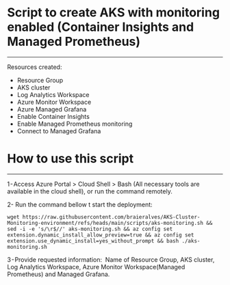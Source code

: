 # Script to create AKS with monitoring enabled (Container Insights and Managed Prometheus)
---

Resources created:
* Resource Group
* AKS cluster
* Log Analytics Workspace
* Azure Monitor Workspace
* Azure Managed Grafana
* Enable Container Insights
* Enable Managed Prometheus monitoring
* Connect to Managed Grafana


# How to use this script
---
1 - Access Azure Portal > Cloud Shell > Bash (All necessary tools are available in the cloud shell), or run the command remotely.

2- Run the command bellow t start the deployment:
```
wget https://raw.githubusercontent.com/braieralves/AKS-Cluster-Monitoring-environment/refs/heads/main/scripts/aks-monitoring.sh && sed -i -e 's/\r$//' aks-monitoring.sh && az config set extension.dynamic_install_allow_preview=true && az config set extension.use_dynamic_install=yes_without_prompt && bash ./aks-monitoring.sh
```
3 - Provide requested information:
 Name of Resource Group, AKS cluster, Log Analytics Workspace, Azure Monitor Workspace(Managed Prometheus) and Managed Grafana.


 


